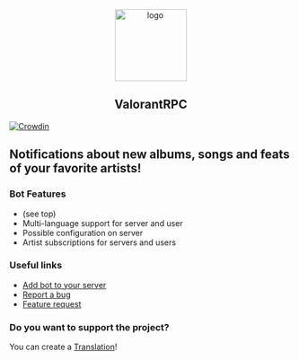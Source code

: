<div align="center">
    <img 
        src="https://media.discordapp.net/attachments/549359078342787092/1042153348633198682/unknown.png?width=240&height=240"
        alt="logo"
        width="128px" style="max-width:100%;"
    >
    <h2>
        ValorantRPC
    </h2>
</div>

[![Crowdin](https://badges.crowdin.net/valorantrpc/localized.svg)](https://crowdin.com/project/valorantrpc)

## Notifications about new albums, songs and feats of your favorite artists!

### Bot Features
- (see top)
- Multi-language support for server and user
- Possible configuration on server
- Artist subscriptions for servers and users

### Useful links
- [Add bot to your server](https://discord.com/oauth2/authorize?client_id=968882980720373840&permissions=414464724032&scope=bot+applications.commands)
- [Report a bug](https://github.com/KamelaJda/SpotifyB0T/issues/new?assignees=KamelaJda&labels=bug&template=bug_report.md&title=%5BBUG%5D)
- [Feature request](https://github.com/KamelaJda/SpotifyB0T/issues/new?assignees=KamelaJda&labels=feature&template=feature_request.md&title=%5BFEATURE%5D)

### Do you want to support the project?
You can create a [Translation](https://crowdin.com/project/spotifyb0t)!